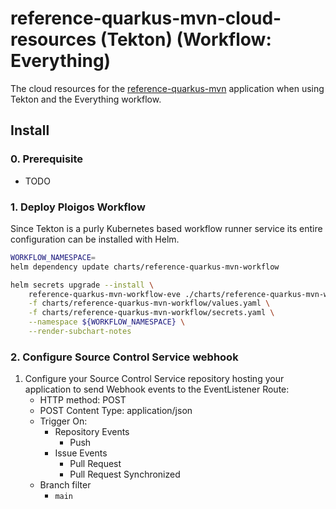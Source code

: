 # reference-quarkus-mvn-cloud-resources (Tekton) (Workflow: Everything)
The cloud resources for the [reference-quarkus-mvn](https://github.com/ploigos-reference-apps/reference-quarkus-mvn)
application when using Tekton and the Everything workflow.

## Install

### 0. Prerequisite

* TODO

### 1. Deploy Ploigos Workflow
Since Tekton is a purly Kubernetes based workflow runner service its entire configuration can be
installed with Helm.

```bash
WORKFLOW_NAMESPACE=
helm dependency update charts/reference-quarkus-mvn-workflow

helm secrets upgrade --install \
    reference-quarkus-mvn-workflow-eve ./charts/reference-quarkus-mvn-workflow \
    -f charts/reference-quarkus-mvn-workflow/values.yaml \
    -f charts/reference-quarkus-mvn-workflow/secrets.yaml \
    --namespace ${WORKFLOW_NAMESPACE} \
    --render-subchart-notes
```

### 2. Configure Source Control Service webhook

1. Configure your Source Control Service repository hosting your application to send Webhook events
to the EventListener Route:
    * HTTP method: POST
    * POST Content Type: application/json
    * Trigger On:
      - Repository Events
        * Push
      - Issue Events
        * Pull Request
        * Pull Request Synchronized
    * Branch filter
      - `main`
